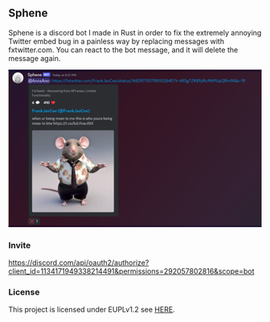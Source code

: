 ## Sphene

Sphene is a discord bot I made in Rust in order to fix the extremely annoying Twitter embed bug in a painless way by replacing messages with fxtwitter.com. You can react to the bot message, and it will delete the message again.

![](./.github/screenshot.png)

### Invite

https://discord.com/api/oauth2/authorize?client_id=1134171949338214491&permissions=292057802816&scope=bot

### License

This project is licensed under EUPLv1.2 see [HERE](./LICENSE).
